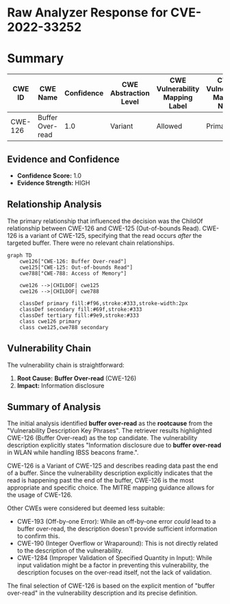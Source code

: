 # Raw Analyzer Response for CVE-2022-33252

# Summary
| CWE ID | CWE Name | Confidence | CWE Abstraction Level | CWE Vulnerability Mapping Label | CWE-Vulnerability Mapping Notes |
|---|---|---|---|---|---|
| CWE-126 | Buffer Over-read | 1.0 | Variant | Allowed | Primary CWE |

## Evidence and Confidence

*   **Confidence Score:** 1.0
*   **Evidence Strength:** HIGH

## Relationship Analysis
The primary relationship that influenced the decision was the ChildOf relationship between CWE-126 and CWE-125 (Out-of-bounds Read). CWE-126 is a variant of CWE-125, specifying that the read occurs *after* the targeted buffer. There were no relevant chain relationships.

```mermaid
graph TD
    cwe126["CWE-126: Buffer Over-read"]
    cwe125["CWE-125: Out-of-bounds Read"]
    cwe788["CWE-788: Access of Memory"]
    
    cwe126 -->|CHILDOF| cwe125
    cwe126 -->|CHILDOF| cwe788
    
    classDef primary fill:#f96,stroke:#333,stroke-width:2px
    classDef secondary fill:#69f,stroke:#333
    classDef tertiary fill:#9e9,stroke:#333
    class cwe126 primary
    class cwe125,cwe788 secondary
```

## Vulnerability Chain
The vulnerability chain is straightforward:
1.  **Root Cause:** **Buffer Over-read** (CWE-126)
2.  **Impact:** Information disclosure

## Summary of Analysis
The initial analysis identified **buffer over-read** as the **rootcause** from the "Vulnerability Description Key Phrases". The retriever results highlighted CWE-126 (Buffer Over-read) as the top candidate. The vulnerability description explicitly states "Information disclosure due to **buffer over-read** in WLAN while handling IBSS beacons frame.".

CWE-126 is a Variant of CWE-125 and describes reading data past the end of a buffer. Since the vulnerability description explicitly indicates that the read is happening past the end of the buffer, CWE-126 is the most appropriate and specific choice. The MITRE mapping guidance allows for the usage of CWE-126.

Other CWEs were considered but deemed less suitable:

*   CWE-193 (Off-by-one Error): While an off-by-one error *could* lead to a buffer over-read, the description doesn't provide sufficient information to confirm this.
*   CWE-190 (Integer Overflow or Wraparound): This is not directly related to the description of the vulnerability.
*   CWE-1284 (Improper Validation of Specified Quantity in Input): While input validation might be a factor in preventing this vulnerability, the description focuses on the over-read itself, not the lack of validation.

The final selection of CWE-126 is based on the explicit mention of "buffer over-read" in the vulnerability description and its precise definition.